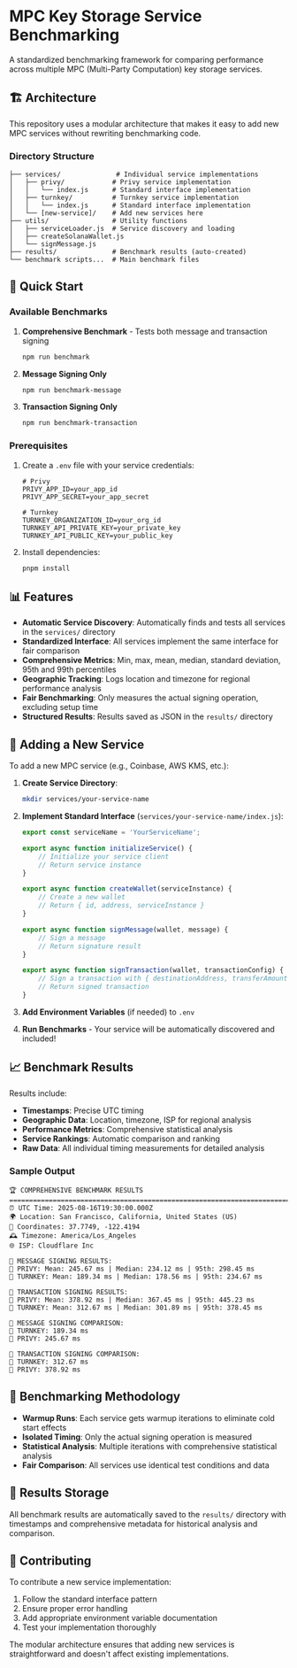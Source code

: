 # MPC Key Storage Service Benchmarking

A standardized benchmarking framework for comparing performance across multiple MPC (Multi-Party Computation) key storage services.

## 🏗️ Architecture

This repository uses a modular architecture that makes it easy to add new MPC services without rewriting benchmarking code.

### Directory Structure

```
├── services/              # Individual service implementations
│   ├── privy/            # Privy service implementation
│   │   └── index.js      # Standard interface implementation
│   ├── turnkey/          # Turnkey service implementation
│   │   └── index.js      # Standard interface implementation
│   └── [new-service]/    # Add new services here
├── utils/                # Utility functions
│   ├── serviceLoader.js  # Service discovery and loading
│   ├── createSolanaWallet.js
│   └── signMessage.js
├── results/              # Benchmark results (auto-created)
└── benchmark scripts...  # Main benchmark files
```

## 🚀 Quick Start

### Available Benchmarks

1. **Comprehensive Benchmark** - Tests both message and transaction signing
   ```bash
   npm run benchmark
   ```

2. **Message Signing Only**
   ```bash
   npm run benchmark-message
   ```

3. **Transaction Signing Only**
   ```bash
   npm run benchmark-transaction
   ```

### Prerequisites

1. Create a `.env` file with your service credentials:
   ```env
   # Privy
   PRIVY_APP_ID=your_app_id
   PRIVY_APP_SECRET=your_app_secret
   
   # Turnkey
   TURNKEY_ORGANIZATION_ID=your_org_id
   TURNKEY_API_PRIVATE_KEY=your_private_key
   TURNKEY_API_PUBLIC_KEY=your_public_key
   ```

2. Install dependencies:
   ```bash
   pnpm install
   ```

## 📊 Features

- **Automatic Service Discovery**: Automatically finds and tests all services in the `services/` directory
- **Standardized Interface**: All services implement the same interface for fair comparison
- **Comprehensive Metrics**: Min, max, mean, median, standard deviation, 95th and 99th percentiles
- **Geographic Tracking**: Logs location and timezone for regional performance analysis
- **Fair Benchmarking**: Only measures the actual signing operation, excluding setup time
- **Structured Results**: Results saved as JSON in the `results/` directory

## 🔧 Adding a New Service

To add a new MPC service (e.g., Coinbase, AWS KMS, etc.):

1. **Create Service Directory**:
   ```bash
   mkdir services/your-service-name
   ```

2. **Implement Standard Interface** (`services/your-service-name/index.js`):
   ```javascript
   export const serviceName = 'YourServiceName';
   
   export async function initializeService() {
       // Initialize your service client
       // Return service instance
   }
   
   export async function createWallet(serviceInstance) {
       // Create a new wallet
       // Return { id, address, serviceInstance }
   }
   
   export async function signMessage(wallet, message) {
       // Sign a message
       // Return signature result
   }
   
   export async function signTransaction(wallet, transactionConfig) {
       // Sign a transaction with { destinationAddress, transferAmount }
       // Return signed transaction
   }
   ```

3. **Add Environment Variables** (if needed) to `.env`

4. **Run Benchmarks** - Your service will be automatically discovered and included!

## 📈 Benchmark Results

Results include:

- **Timestamps**: Precise UTC timing
- **Geographic Data**: Location, timezone, ISP for regional analysis
- **Performance Metrics**: Comprehensive statistical analysis
- **Service Rankings**: Automatic comparison and ranking
- **Raw Data**: All individual timing measurements for detailed analysis

### Sample Output

```
🏆 COMPREHENSIVE BENCHMARK RESULTS
================================================================================
⏰ UTC Time: 2025-08-16T19:30:00.000Z
🌍 Location: San Francisco, California, United States (US)
📍 Coordinates: 37.7749, -122.4194
🕰️ Timezone: America/Los_Angeles
🌐 ISP: Cloudflare Inc

📝 MESSAGE SIGNING RESULTS:
🔹 PRIVY: Mean: 245.67 ms | Median: 234.12 ms | 95th: 298.45 ms
🔸 TURNKEY: Mean: 189.34 ms | Median: 178.56 ms | 95th: 234.67 ms

💸 TRANSACTION SIGNING RESULTS:
🔹 PRIVY: Mean: 378.92 ms | Median: 367.45 ms | 95th: 445.23 ms
🔸 TURNKEY: Mean: 312.67 ms | Median: 301.89 ms | 95th: 378.45 ms

🏁 MESSAGE SIGNING COMPARISON:
🥇 TURNKEY: 189.34 ms
🥈 PRIVY: 245.67 ms

🏁 TRANSACTION SIGNING COMPARISON:
🥇 TURNKEY: 312.67 ms
🥈 PRIVY: 378.92 ms
```

## 🎯 Benchmarking Methodology

- **Warmup Runs**: Each service gets warmup iterations to eliminate cold start effects
- **Isolated Timing**: Only the actual signing operation is measured
- **Statistical Analysis**: Multiple iterations with comprehensive statistical analysis
- **Fair Comparison**: All services use identical test conditions and data

## 📁 Results Storage

All benchmark results are automatically saved to the `results/` directory with timestamps and comprehensive metadata for historical analysis and comparison.

## 🤝 Contributing

To contribute a new service implementation:

1. Follow the standard interface pattern
2. Ensure proper error handling
3. Add appropriate environment variable documentation
4. Test your implementation thoroughly

The modular architecture ensures that adding new services is straightforward and doesn't affect existing implementations.
